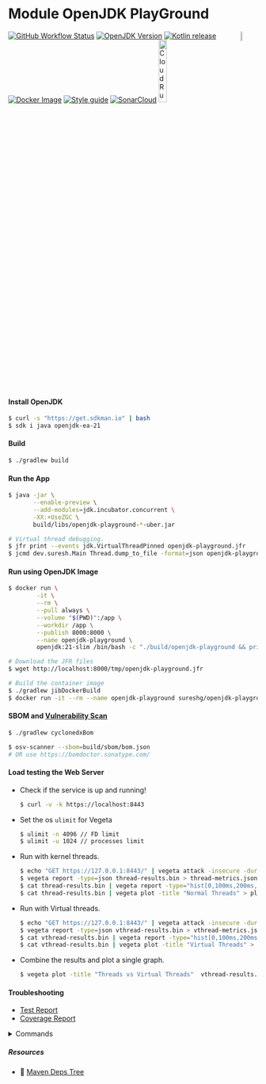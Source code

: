 # Module OpenJDK PlayGround

<a href="https://foojay.io/today/works-with-openjdk">
 <img align="right" src="https://raw.githubusercontent.com/foojayio/badges/5007c3a6fecf22875b4ddf1aacb085569aec6dd8/works_with_openjdk/WorksWithOpenJDK.svg" width="7%" alt="WorksWithOpenJDK">
</a>

[![GitHub Workflow Status][gha_badge]][gha_url]
[![OpenJDK Version][java_img]][java_url]
[![Kotlin release][kt_img]][kt_url]
[![Docker Image][docker_img]][docker_url]
[![Style guide][ktfmt_img]][ktfmt_url]
[![SonarCloud][sonar_img]][sonar_url]
<a href="https://deploy.cloud.run"><img src="https://deploy.cloud.run/button.svg" alt="CloudRun" title="CloudRun" width="18%"></a>

#### Install OpenJDK

```bash
$ curl -s "https://get.sdkman.io" | bash
$ sdk i java openjdk-ea-21
```

#### Build

```bash
$ ./gradlew build
```

#### Run the App

```bash
$ java -jar \
       --enable-preview \
       --add-modules=jdk.incubator.concurrent \
       -XX:+UseZGC \
       build/libs/openjdk-playground-*-uber.jar

# Virtual thread debugging.
$ jfr print --events jdk.VirtualThreadPinned openjdk-playground.jfr
$ jcmd dev.suresh.Main Thread.dump_to_file -format=json openjdk-playground-threads.json
```

#### Run using OpenJDK Image

```bash
$ docker run \
        -it \
        --rm \
        --pull always \
        --volume "$(PWD)":/app \
        --workdir /app \
        --publish 8000:8000 \
        --name openjdk-playground \
        openjdk:21-slim /bin/bash -c "./build/openjdk-playground && printenv && jwebserver -b 0.0.0.0 -p 8000 -d /"

# Download the JFR files
$ wget http://localhost:8000/tmp/openjdk-playground.jfr

# Build the container image
$ ./gradlew jibDockerBuild
$ docker run -it --rm --name openjdk-playground sureshg/openjdk-playground
```


#### SBOM and [Vulnerability Scan](https://github.com/google/osv-scanner/releases/latest)

```bash
$ ./gradlew cyclonedxBom

$ osv-scanner --sbom=build/sbom/bom.json
# OR use https://bomdoctor.sonatype.com/
```


#### Load testing the Web Server

- Check if the service is up and running!
   ```bash
   $ curl -v -k https://localhost:8443
   ```

- Set the os `ulimit` for Vegeta
    ```bash
    $ ulimit -n 4096 // FD limit
    $ ulimit -u 1024 // processes limit
    ```
- Run with kernel threads.
    ```bash
    $ echo "GET https://127.0.0.1:8443/" | vegeta attack -insecure -duration=10s -name=Threads -rate=250 | tee thread-results.bin | vegeta report
    $ vegeta report -type=json thread-results.bin > thread-metrics.json
    $ cat thread-results.bin | vegeta report -type="hist[0,100ms,200ms,300ms]"
    $ cat thread-results.bin | vegeta plot -title "Normal Threads" > plot.html && open plot.html
    ```
- Run with Virtual threads.
    ```bash
    $ echo "GET https://127.0.0.1:8443/" | vegeta attack -insecure -duration=10s -name=VirtualThreads -rate=250 | tee vthread-results.bin | vegeta report
    $ vegeta report -type=json vthread-results.bin > vthread-metrics.json
    $ cat vthread-results.bin | vegeta report -type="hist[0,100ms,200ms,300ms]"
    $ cat vthread-results.bin | vegeta plot -title "Virtual Threads" > plot.html && open plot.html
    ```
- Combine the results and plot a single graph.
    ```bash
    $ vegeta plot -title "Threads vs Virtual Threads"  vthread-results.bin thread-results.bin > plot.html && open plot.html
    ```

#### Troubleshooting

* [Test Report](https://suresh.dev/openjdk-playground/reports/tests/test/)
* [Coverage Report](https://suresh.dev/openjdk-playground/reports/kover/merged/html/)

<details>
  <summary>Commands</summary>

```bash
# Check the current version
$ ./gradlew -q --console plain version

# Publish to local repository
$ ./gradlew publishMavenPublicationToLocalRepository

# Stop Gradle and Kotlin daemon
$ ./gradlew --stop && pkill -f KotlinCompileDaemon

# Runs all checks
$ ./gradlew clean check

# Check tasks dependencies
$ ./gradlew clean build --dry-run

# Dep version updates
$ ./gradlew clean dependencyUpdates

# List all available toolchains
$ ./gradlew -q javaToolchains
```

</details>

##### Resources

* 🌲 [Maven Deps Tree](https://github.com/SimonMarquis/Maven-Dependency-Tree)

 <!--
 Idiomatic Gradle  - https://github.com/jjohannes/idiomatic-gradle
                     https://github.com/jjohannes/gradle-demos/blob/main/java-17/ (Build Logic)

 https://docs.gradle.org/current/userguide/java_platform_plugin.html
 https://github.com/melix/jdoctor

 Http APIs to test - https://api.github.com/repos/jetbrains/kotlin
                   - https://httpbin.org/

 https://www.eclipse.org/jetty/documentation/current/high-load.html
 https://webtide.com/lies-damned-lies-and-benchmarks-2/


 CSS in Github README  - https://github.com/sindresorhus/css-in-readme-like-wat
 -->


[java_url]: https://jdk.java.net/

[java_img]: https://img.shields.io/badge/OpenJDK-21--ea-ea791d?logo=java&style=for-the-badge&logoColor=ea791d

[kt_url]: https://github.com/JetBrains/kotlin/releases/latest

[kt_img]: https://img.shields.io/github/v/release/Jetbrains/kotlin?include_prereleases&color=7f53ff&label=Kotlin&logo=kotlin&logoColor=7f53ff&style=for-the-badge

[mvn_search]: https://search.maven.org/search?q=g:io.micronaut

[mvn_jar]: https://search.maven.org/remote_content?g=io.micronaut&a=micronaut-http-server-netty&v=LATEST

[mvn_jar_img]: https://img.shields.io/maven-central/v/io.micronaut/micronaut-runtime?color=orange&label=micronaut&logo=apache-rocketmq&logoColor=orange&style=for-the-badge

[gha_url]: https://github.com/sureshg/openjdk-playground/actions/workflows/build.yml

[gha_img]: https://github.com/sureshg/openjdk-playground/actions/workflows/build.yml/badge.svg

[gha_badge]: https://img.shields.io/github/actions/workflow/status/sureshg/openjdk-playground/build.yml?branch=main&color=green&label=Build&logo=Github-Actions&logoColor=green&style=for-the-badge

[gh_pkgs]: https://github.com/sureshg/openjdk-playground/packages

[docker_img]: https://img.shields.io/docker/v/sureshg/openjdk-latest?color=dodgerblue&label=DockerHub&logo=docker&logoColor=dodgerblue&style=for-the-badge

[docker_url]: https://hub.docker.com/r/sureshg/openjdk-playground

[sonar_img]: https://img.shields.io/badge/Sonar%20Cloud-Status-e46a2a.svg?logo=sonarcloud&style=for-the-badge&logoColor=e46a2a

[sonar_url]: https://sonarcloud.io/summary/new_code?id=sureshg_openjdk-playground

[jmh_url]: https://openjdk.java.net/projects/code-tools/jmh/

[jmh_img]: https://img.shields.io/maven-central/v/org.openjdk.jmh/jmh-core?color=magenta&label=Jmh-Core&logo=apache%20maven&logoColor=magenta&style=for-the-badge

[jmh-archetypes]: https://github.com/openjdk/jmh/tree/master/jmh-archetypes

[javadoc_url]: https://javadoc.io/doc/org.jetbrains.kotlin/kotlin-stdlib

[javadoc_img]: https://javadoc.io/badge2/org.jetbrains.kotlin/kotlin-stdlib/javadoc.svg?logo=kotlin&style=for-the-badge

[sty_url]: https://kotlinlang.org/docs/coding-conventions.html

[sty_img]: https://img.shields.io/badge/style-Kotlin--Official-40c4ff.svg?style=for-the-badge&logo=kotlin&logoColor=40c4ff

[ktfmt_url]: https://github.com/facebookincubator/ktfmt#ktfmt

[ktfmt_img]: https://img.shields.io/badge/code%20style-%E2%9D%A4-FF4081.svg?logo=kotlin&style=for-the-badge&logoColor=FF4081

[native_images_actions]: https://github.com/micronaut-projects/micronaut-starter/tree/2.5.x/.github
